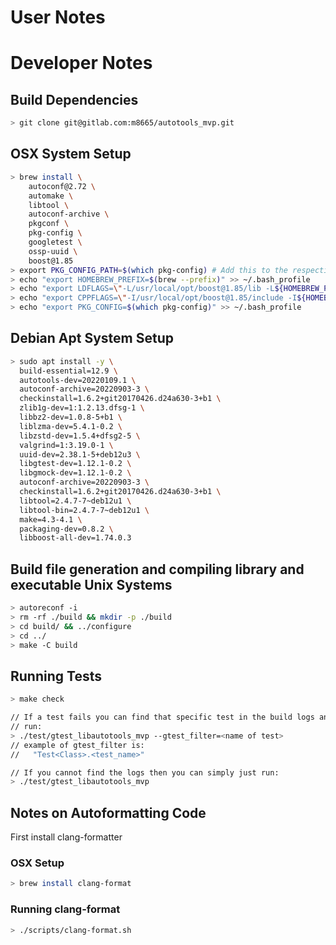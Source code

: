 # User Notes

# Developer Notes

## Build Dependencies

```sh
> git clone git@gitlab.com:m8665/autotools_mvp.git
```

## OSX System Setup

```sh
> brew install \
    autoconf@2.72 \
    automake \
    libtool \
    autoconf-archive \
    pkgconf \
    pkg-config \
    googletest \
    ossp-uuid \
    boost@1.85
> export PKG_CONFIG_PATH=$(which pkg-config) # Add this to the respective rc file.
> echo "export HOMEBREW_PREFIX=$(brew --prefix)" >> ~/.bash_profile
> echo "export LDFLAGS=\"-L/usr/local/opt/boost@1.85/lib -L${HOMEBREW_PREFIX}/lib\"" >> ~/.bash_profile
> echo "export CPPFLAGS=\"-I/usr/local/opt/boost@1.85/include -I${HOMEBREW_PREFIX}/include\"" >> ~/.bash_profile
> echo "export PKG_CONFIG=$(which pkg-config)" >> ~/.bash_profile
```

## Debian Apt System Setup

```sh
> sudo apt install -y \
  build-essential=12.9 \
  autotools-dev=20220109.1 \
  autoconf-archive=20220903-3 \
  checkinstall=1.6.2+git20170426.d24a630-3+b1 \
  zlib1g-dev=1:1.2.13.dfsg-1 \
  libbz2-dev=1.0.8-5+b1 \
  liblzma-dev=5.4.1-0.2 \
  libzstd-dev=1.5.4+dfsg2-5 \
  valgrind=1:3.19.0-1 \
  uuid-dev=2.38.1-5+deb12u3 \
  libgtest-dev=1.12.1-0.2 \
  libgmock-dev=1.12.1-0.2 \
  autoconf-archive=20220903-3 \
  checkinstall=1.6.2+git20170426.d24a630-3+b1 \
  libtool=2.4.7-7~deb12u1 \
  libtool-bin=2.4.7-7~deb12u1 \
  make=4.3-4.1 \
  packaging-dev=0.8.2 \
  libboost-all-dev=1.74.0.3
```

## Build file generation and compiling library and executable Unix Systems

```sh
> autoreconf -i
> rm -rf ./build && mkdir -p ./build
> cd build/ && ../configure
> cd ../
> make -C build
```

## Running Tests

```sh
> make check

// If a test fails you can find that specific test in the build logs and then
// run:
> ./test/gtest_libautotools_mvp --gtest_filter=<name of test>
// example of gtest_filter is:
//   "Test<Class>.<test_name>"

// If you cannot find the logs then you can simply just run:
> ./test/gtest_libautotools_mvp
```

## Notes on Autoformatting Code

First install clang-formatter

### OSX Setup

```sh
> brew install clang-format
```

### Running clang-format
```sh
> ./scripts/clang-format.sh
```
